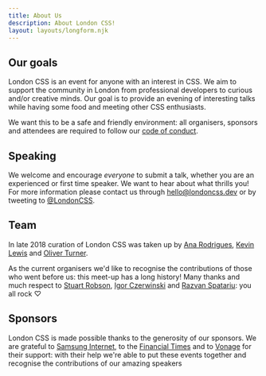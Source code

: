 ```yaml
---
title: About Us
description: About London CSS!
layout: layouts/longform.njk 
---
```

## Our goals

London CSS is an event for anyone with an interest in CSS. We aim to support the community in London from professional developers to curious and/or creative minds. Our goal is to provide an evening of interesting talks while having some food and meeting other CSS enthusiasts.

We want this to be a safe and friendly environment: all organisers, sponsors and attendees are required to follow our [code of conduct](/code-of-conduct).

## Speaking

We welcome and encourage _everyone_ to submit a talk, whether you are an experienced or first time speaker. We want to hear about what thrills you! For more information please contact us through <hello@londoncss.dev> or by tweeting to [@LondonCSS](https://twitter.com/londoncss).

## Team

In late 2018 curation of London CSS was taken up by [Ana Rodrigues](https://twitter.com/ohhelloana), [Kevin Lewis](https://lws.io) and [Oliver Turner](https://twitter.com/oliverturner).

As the current organisers we'd like to recognise the contributions of those who went before us: this meet-up has a long history! Many thanks and much respect to [Stuart Robson](https://twitter.com/StuRobson), [Igor Czerwinski](https://twitter.com/igoratron) and [Razvan Spatariu](https://twitter.com/RazvanSpatariu): you all rock ♡

## Sponsors

London CSS is made possible thanks to the generosity of our sponsors. We are grateful to [Samsung Internet](https://samsunginter.net), to the [Financial Times](https://www.ft.com/) and to [Vonage](https://www.vonage.co.uk/) for their support: with their help we're able to put these events together and recognise the contributions of our amazing speakers
